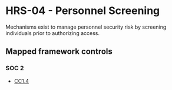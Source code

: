 # HRS-04 - Personnel Screening
Mechanisms exist to manage personnel security risk by screening individuals prior to authorizing access.
## Mapped framework controls
### SOC 2
- [CC1.4](../soc2/cc14.md)